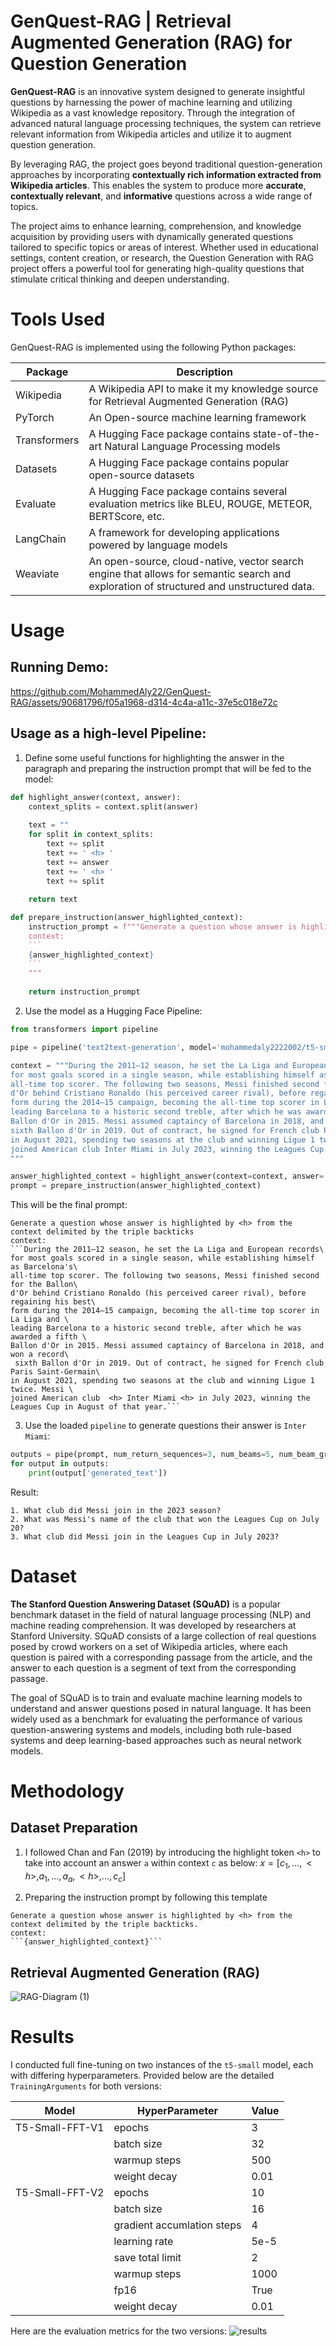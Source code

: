 # GenQuest-RAG | Retrieval Augmented Generation (RAG) for Question Generation
**GenQuest-RAG** is an innovative system designed to generate insightful questions by harnessing the power of machine learning and utilizing Wikipedia as a vast knowledge repository. Through the integration of advanced natural language processing techniques, the system can retrieve relevant information from Wikipedia articles and utilize it to augment question generation.

By leveraging RAG, the project goes beyond traditional question-generation approaches by incorporating **contextually rich information extracted from Wikipedia articles**. This enables the system to produce more **accurate**, **contextually relevant**, and **informative** questions across a wide range of topics.

The project aims to enhance learning, comprehension, and knowledge acquisition by providing users with dynamically generated questions tailored to specific topics or areas of interest. Whether used in educational settings, content creation, or research, the Question Generation with RAG project offers a powerful tool for generating high-quality questions that stimulate critical thinking and deepen understanding.

# Tools Used
GenQuest-RAG is implemented using the following Python packages:

| Package | Description |
| --- | --- |
| Wikipedia | A Wikipedia API to make it my knowledge source for Retrieval Augmented Generation (RAG)  |
| PyTorch | An Open-source machine learning framework |
| Transformers | A Hugging Face package contains state-of-the-art Natural Language Processing models |
| Datasets | A Hugging Face package contains popular open-source datasets |
| Evaluate | A Hugging Face package contains several evaluation metrics like BLEU, ROUGE, METEOR, BERTScore, etc. |
| LangChain | A framework for developing applications powered by language models |
| Weaviate | An open-source, cloud-native, vector search engine that allows for semantic search and exploration of structured and unstructured data. |

# Usage
## Running Demo:
https://github.com/MohammedAly22/GenQuest-RAG/assets/90681796/f05a1968-d314-4c4a-a11c-37e5c018e72c

## Usage as a high-level Pipeline:
1. Define some useful functions for highlighting the answer in the paragraph and preparing the instruction prompt that will be fed to the model: 
```Python
def highlight_answer(context, answer):
    context_splits = context.split(answer)
    
    text = ""
    for split in context_splits:
        text += split
        text += ' <h> '
        text += answer
        text += ' <h> '
        text += split
    
    return text

def prepare_instruction(answer_highlighted_context):
    instruction_prompt = f"""Generate a question whose answer is highlighted by <h> from the context delimited by the triple backticks.
    context:
    ```
    {answer_highlighted_context}
    ```
    """
    
    return instruction_prompt
```
2. Use the model as a Hugging Face Pipeline:
```Python
from transformers import pipeline

pipe = pipeline('text2text-generation', model='mohammedaly2222002/t5-small-squad-qg')

context = """During the 2011–12 season, he set the La Liga and European records\
for most goals scored in a single season, while establishing himself as Barcelona's\
all-time top scorer. The following two seasons, Messi finished second for the Ballon\
d'Or behind Cristiano Ronaldo (his perceived career rival), before regaining his best\
form during the 2014–15 campaign, becoming the all-time top scorer in La Liga and \
leading Barcelona to a historic second treble, after which he was awarded a fifth \
Ballon d'Or in 2015. Messi assumed captaincy of Barcelona in 2018, and won a record \
sixth Ballon d'Or in 2019. Out of contract, he signed for French club Paris Saint-Germain\
in August 2021, spending two seasons at the club and winning Ligue 1 twice. Messi \
joined American club Inter Miami in July 2023, winning the Leagues Cup in August of that year.
"""

answer_highlighted_context = highlight_answer(context=context, answer='Inter Miami')
prompt = prepare_instruction(answer_highlighted_context)
```
This will be the final prompt:
```
Generate a question whose answer is highlighted by <h> from the context delimited by the triple backticks
context:
```During the 2011–12 season, he set the La Liga and European records\
for most goals scored in a single season, while establishing himself as Barcelona's\
all-time top scorer. The following two seasons, Messi finished second for the Ballon\
d'Or behind Cristiano Ronaldo (his perceived career rival), before regaining his best\
form during the 2014–15 campaign, becoming the all-time top scorer in La Liga and \
leading Barcelona to a historic second treble, after which he was awarded a fifth \
Ballon d'Or in 2015. Messi assumed captaincy of Barcelona in 2018, and won a record\
 sixth Ballon d'Or in 2019. Out of contract, he signed for French club Paris Saint-Germain\
in August 2021, spending two seasons at the club and winning Ligue 1 twice. Messi \
joined American club  <h> Inter Miami <h> in July 2023, winning the Leagues Cup in August of that year.```
```
3. Use the loaded `pipeline` to generate questions their answer is `Inter Miami`:
```Python
outputs = pipe(prompt, num_return_sequences=3, num_beams=5, num_beam_groups=5, diversity_penalty=1.0)
for output in outputs:
    print(output['generated_text'])
```
Result:
```
1. What club did Messi join in the 2023 season?
2. What was Messi's name of the club that won the Leagues Cup on July 20?
3. What club did Messi join in the Leagues Cup in July 2023?
```

# Dataset
**The Stanford Question Answering Dataset (SQuAD)** is a popular benchmark dataset in the field of natural language processing (NLP) and machine reading comprehension. It was developed by researchers at Stanford University. SQuAD consists of a large collection of real questions posed by crowd workers on a set of Wikipedia articles, where each question is paired with a corresponding passage from the article, and the answer to each question is a segment of text from the corresponding passage.

The goal of SQuAD is to train and evaluate machine learning models to understand and answer questions posed in natural language. It has been widely used as a benchmark for evaluating the performance of various question-answering systems and models, including both rule-based systems and deep learning-based approaches such as neural network models.

# Methodology
## Dataset Preparation
1. I followed Chan and Fan (2019) by introducing the highlight token `<h>` to take into account an answer `a` within context `c` as below:
$x = [ c_1, ..., \lt h\gt , a_1, ..., a_a, \lt h\gt , ..., c_c ]$

2. Preparing the instruction prompt by following this template
```
Generate a question whose answer is highlighted by <h> from the context delimited by the triple backticks.
context:
```{answer_highlighted_context}```
```

## Retrieval Augmented Generation (RAG)
![RAG-Diagram (1)](https://github.com/MohammedAly22/GenQuest-RAG/assets/90681796/46533610-38ae-45e2-9eba-f650ab0a2646)


# Results
I conducted full fine-tuning on two instances of the `t5-small` model, each with differing hyperparameters. Provided below are the detailed `TrainingArguments` for both versions:

| Model           | HyperParameter             | Value |
| ---             | ---                        | ---   |
| T5-Small-FFT-V1 | epochs                     | 3     |
|                 | batch size                 | 32    |
|                 | warmup steps               | 500   |
|                 | weight decay               | 0.01  |
| T5-Small-FFT-V2 | epochs                     | 10    |
|                 | batch size                 | 16    |
|                 | gradient accumlation steps | 4     |
|                 | learning rate              | 5e-5  |
|                 | save total limit           | 2     |
|                 | warmup steps               | 1000  |
|                 | fp16                       | True  |
|                 | weight decay               | 0.01  |

Here are the evaluation metrics for the two versions:
![results](https://github.com/MohammedAly22/GenQuest-RAG/assets/90681796/190cc728-8478-4ebc-ae35-f41f74773104)

